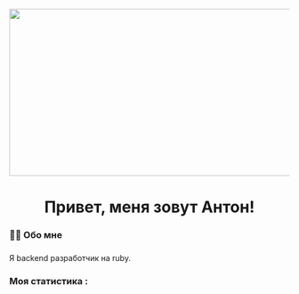 <br clear="both">

<div align="center">
  <img height="300" width="600" src="https://user-images.githubusercontent.com/74038190/225813708-98b745f2-7d22-48cf-9150-083f1b00d6c9.gif"  />
</div>

###

<h1 align="center">Привет, меня зовут Антон!</h1>

###

###


###

<h3 align="left">👩‍💻  Обо мне</h3>

###

<p align="left">Я backend разработчик на ruby.</p>

###



###


<h3 align="left">  Моя статистика :</h3>

###


###


###
